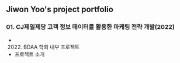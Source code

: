 ## Jiwon Yoo's project portfolio
### 01. CJ제일제당 고객 정보 데이터를 활용한 마케팅 전략 개발(2022)
- 2022. BDAA 학회 내부 프로젝트
- 프로젝트 소개

 
